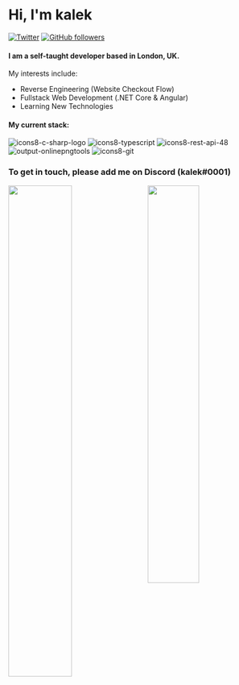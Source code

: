 # Hi, I'm kalek
[![Twitter](https://img.shields.io/badge/-Twitter-222222?style=flat-square&logo=twitter&logoColor=white&link=https://twitter.com/kalek_ae)](https://twitter.com/kalek_ae)
[![GitHub followers](https://img.shields.io/github/followers/kalek-ae.svg?style=social&label=Follow&maxAge=2592000)](https://github.com/kalek-ae?tab=followers)

#### I am a self-taught developer based in London, UK.

My interests include:
- Reverse Engineering (Website Checkout Flow)
- Fullstack Web Development (.NET Core & Angular)
- Learning New Technologies

#### My current stack:
![icons8-c-sharp-logo](https://user-images.githubusercontent.com/50886925/90188445-60bb6600-ddb3-11ea-8c88-5e78c1b3834f.png)
![icons8-typescript](https://user-images.githubusercontent.com/50886925/90188448-6153fc80-ddb3-11ea-8dec-9da72c2f7609.png)
![icons8-rest-api-48](https://user-images.githubusercontent.com/50886925/90188440-5f8a3900-ddb3-11ea-9c02-c2b03e389596.png)
![output-onlinepngtools](https://user-images.githubusercontent.com/50886925/90188586-a6782e80-ddb3-11ea-9e1d-58151dd914dd.png)
![icons8-git](https://user-images.githubusercontent.com/50886925/90188446-6153fc80-ddb3-11ea-84f5-169df97270a8.png)


### To get in touch, please add me on Discord (kalek#0001)


<a href="https://github.com/kalek-ae/kalek-ae">
  <img align="left" src="https://github-readme-stats.vercel.app/api?username=kalek-ae&count_private=true&show_icons=true&theme=graywhite&hide=issues" style="width: 50%" />
</a>
<a href="https://github.com/kalek-ae/kalek-ae">
  <img align="right" src="https://github-readme-stats.vercel.app/api/top-langs/?username=kalek-ae&layout=compact" style="width: 45%" />
</a>
